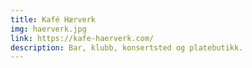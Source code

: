 ```yaml
---
title: Kafé Hærverk
img: haerverk.jpg
link: https://kafe-haerverk.com/
description: Bar, klubb, konsertsted og platebutikk.
---
```

